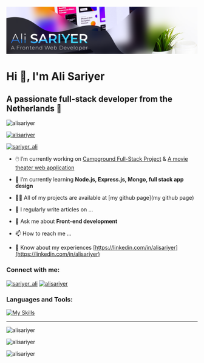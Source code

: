 ![alisariyer](./public/images/alisariyer-hero.png)

# Hi 👋, I'm Ali Sariyer
## A passionate full-stack developer from the Netherlands 🌊

![alisariyer](https://komarev.com/ghpvc/?username=alisariyer&label=Profile%20views&color=0e75b6&style=flat)

[![alisariyer](https://github-profile-trophy.vercel.app/?username=alisariyer "alisariyer")](https://github.com/ryo-ma/github-profile-trophy)

[![sariyer_ali](https://img.shields.io/twitter/follow/sariyer_ali?logo=twitter&style=for-the-badge)](https://twitter.com/sariyer_ali)

- 🖱️ I’m currently working on [Campground Full-Stack Project](https://github.com/alisariyer/campground) & [A movie theater web application](https://github.com/Amberbm/WebsiteAvatar)

- 📘 I’m currently learning **Node.js, Express.js, Mongo, full stack app design**

- 👨‍💻 All of my projects are available at [my github page](my github page)

- 📝 I regularly write articles on ...

- 💬 Ask me about **Front-end development**

- 📫 How to reach me ...

- 📄 Know about my experiences [https://linkedin.com/in/alisariyer](https://linkedin.com/in/alisariyer)

### Connect with me:
<p align="left">
<a href="https://twitter.com/sariyer_ali" target="blank"><img align="center" src="https://raw.githubusercontent.com/rahuldkjain/github-profile-readme-generator/master/src/images/icons/Social/twitter.svg" alt="sariyer_ali" height="30" width="40" /></a>
<a href="https://linkedin.com/in/alisariyer" target="blank"><img align="center" src="https://raw.githubusercontent.com/rahuldkjain/github-profile-readme-generator/master/src/images/icons/Social/linked-in-alt.svg" alt="alisariyer" height="30" width="40" /></a>
</p>

<h3 align="left">Languages and Tools:</h3>

[![My Skills](https://skills.thijs.gg/icons?i=js,html,css,sass,bootstrap,react,nodejs,express,mongo,sqlite,pug,py,django,firebase,git,ai,ps,figma,bash&theme=light)](https://skills.thijs.gg)

***

![alisariyer](https://github-readme-stats.vercel.app/api/top-langs?username=alisariyer&show_icons=true&locale=en&layout=compact)

![alisariyer](https://github-readme-stats.vercel.app/api?username=alisariyer&show_icons=true&locale=en)

![alisariyer](https://github-readme-streak-stats.herokuapp.com/?user=alisariyer&)
